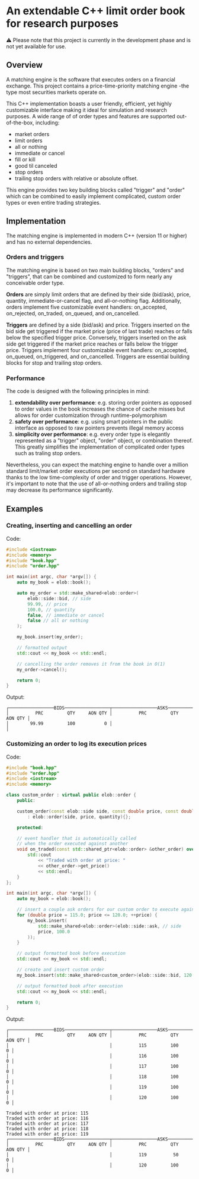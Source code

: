 # An extendable C++ limit order book for research purposes

⚠️ Please note that this project is currently in the development phase and is not yet available for use.

## Overview
A matching engine is the software that executes orders on a financial exchange. This project contains a price-time-priority matching engine -the type most securities markets operate on. 

This C++ implementation boasts a user friendly, efficient, yet highly customizable interface making it ideal for simulation and research purposes. A wide range of of order types and features are supported out-of-the-box, including:

- market orders
- limit orders
- all or nothing
- immediate or cancel
- fill or kill
- good til canceled
- stop orders
- trailing stop orders with relative or absolute offset.

This engine provides two key building blocks called "trigger" and "order" which can be combined to easily implement complicated, custom order types or even entire trading strategies.


## Implementation

The matching engine is implemented in modern C++ (version 11 or higher) and has no external dependencies. 

### Orders and triggers
The matching engine is based on two main building blocks, "orders" and "triggers", that can be combined and customized to form nearly any conceivable order type.

**Orders** are simply limit orders that are defined by their side (bid/ask), price, quantity, immediate-or-cancel flag, and all-or-nothing flag. Additionally, orders implement five customizable event handlers: on_accepted, on_rejected, on_traded, on_queued, and on_cancelled. 

**Triggers** are defined by a side (bid/ask) and price. Triggers inserted on the bid side get triggered if the market price (price of last trade) reaches or falls below the specified trigger price. Conversely, triggers inserted on the ask side get triggered if the market price reaches or falls below the trigger price. Triggers implement four customizable event handlers: on_accepted, on_queued, on_triggered, and on_cancelled. Triggers are  essential building blocks for stop and trailing stop orders.

### Performance

The code is designed with the following principles in mind:

1. **extendability over performance**: e.g. storing order pointers as opposed to order values in the book increases the chance of cache misses but allows for order customization through runtime-polymorphism
1. **safety over performance**: e.g. using smart pointers in the public interface as opposed to raw pointers prevents illegal memory access
1. **simplicity over performance**: e.g. every order type is elegantly represented as a "trigger" object, "order" object, or combination thereof. This greatly simplifies the implementation of complicated order types such as traling stop orders.

Nevertheless, you can expect the matching engine to handle over a million standard limit/market order executions per second on standard hardware thanks to the low time-complexity of order and trigger operations. However, it's important to note that the use of all-or-nothing orders and trailing stop may decrease its performance significantly. 

## Examples
### Creating, inserting and cancelling an order
Code:

```c++
#include <iostream>
#include <memory>
#include "book.hpp"
#include "order.hpp"

int main(int argc, char *argv[]) {
    auto my_book = elob::book();

    auto my_order = std::make_shared<elob::order>(
        elob::side::bid, // side
        99.99, // price
        100.0, // quantity
        false, // immediate or cancel
        false // all or nothing
    );

    my_book.insert(my_order);

    // formatted output
    std::cout << my_book << std::endl; 

    // cancelling the order removes it from the book in O(1)
    my_order->cancel();

    return 0;
}
```

Output:
```shell
┌─────────────────BIDS─────────────────┬─────────────────ASKS─────────────────┐
│          PRC         QTY     AON QTY │          PRC         QTY     AON QTY │
│        99.99         100           0 │                                      │
```

### Customizing an order to log its execution prices

Code:
```c++
#include "book.hpp"
#include "order.hpp"
#include <iostream>
#include <memory>

class custom_order : virtual public elob::order {
	public:

	custom_order(const elob::side side, const double price, const double quantity)
	    : elob::order(side, price, quantity){};

	protected:

    // event handler that is automatically called 
    // when the order executed against another
    void on_traded(const std::shared_ptr<elob::order> &other_order) override {
		std::cout
            << "Traded with order at price: "
	        << other_order->get_price()
            << std::endl;
    }
};

int main(int argc, char *argv[]) {
	auto my_book = elob::book();

	// insert a couple ask orders for our custom order to execute against
	for (double price = 115.0; price <= 120.0; ++price) {
		my_book.insert(
		    std::make_shared<elob::order>(elob::side::ask, // side
			price, 100.0
        ));
	}

    // output formatted book before execution
	std::cout << my_book << std::endl;

    // create and insert custom order
	my_book.insert(std::make_shared<custom_order>(elob::side::bid, 120.0, 450.0));

    // output formatted book after execution
	std::cout << my_book << std::endl;

	return 0;
}
```

Output:
```
┌─────────────────BIDS─────────────────┬─────────────────ASKS─────────────────┐
│          PRC         QTY     AON QTY │          PRC         QTY     AON QTY │
│                                      │          115         100           0 │
│                                      │          116         100           0 │
│                                      │          117         100           0 │
│                                      │          118         100           0 │
│                                      │          119         100           0 │
│                                      │          120         100           0 │

Traded with order at price: 115
Traded with order at price: 116
Traded with order at price: 117
Traded with order at price: 118
Traded with order at price: 119
┌─────────────────BIDS─────────────────┬─────────────────ASKS─────────────────┐
│          PRC         QTY     AON QTY │          PRC         QTY     AON QTY │
│                                      │          119          50           0 │
│                                      │          120         100           0 │

```



